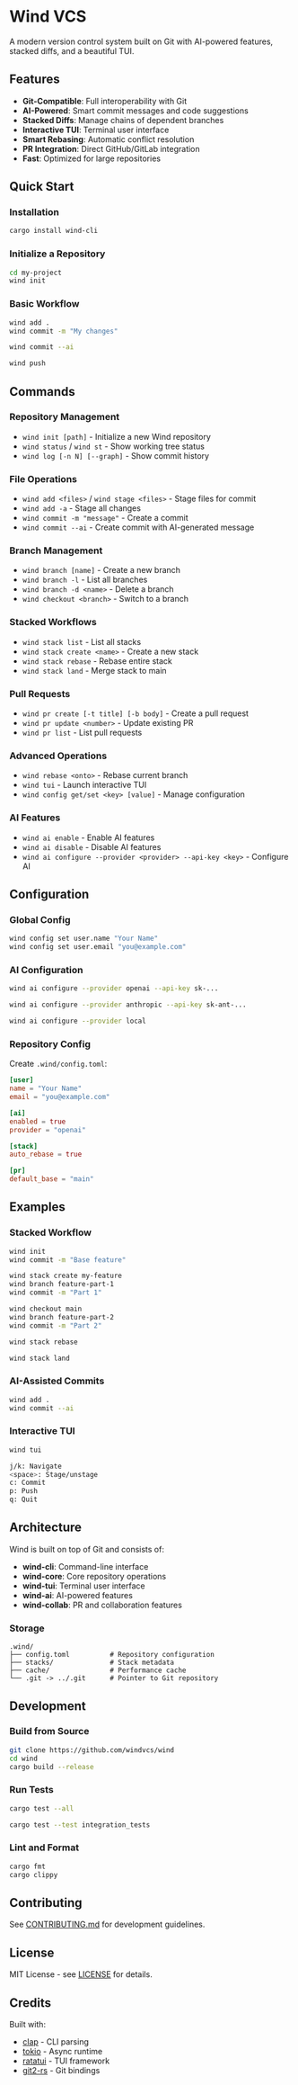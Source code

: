 # Wind VCS

A modern version control system built on Git with AI-powered features, stacked diffs, and a beautiful TUI.

## Features

- **Git-Compatible**: Full interoperability with Git
- **AI-Powered**: Smart commit messages and code suggestions
- **Stacked Diffs**: Manage chains of dependent branches
- **Interactive TUI**: Terminal user interface
- **Smart Rebasing**: Automatic conflict resolution
- **PR Integration**: Direct GitHub/GitLab integration
- **Fast**: Optimized for large repositories

## Quick Start

### Installation

```bash
cargo install wind-cli
```

### Initialize a Repository

```bash
cd my-project
wind init
```

### Basic Workflow

```bash
wind add .
wind commit -m "My changes"

wind commit --ai

wind push
```

## Commands

### Repository Management

- `wind init [path]` - Initialize a new Wind repository
- `wind status` / `wind st` - Show working tree status
- `wind log [-n N] [--graph]` - Show commit history

### File Operations

- `wind add <files>` / `wind stage <files>` - Stage files for commit
- `wind add -a` - Stage all changes
- `wind commit -m "message"` - Create a commit
- `wind commit --ai` - Create commit with AI-generated message

### Branch Management

- `wind branch [name]` - Create a new branch
- `wind branch -l` - List all branches
- `wind branch -d <name>` - Delete a branch
- `wind checkout <branch>` - Switch to a branch

### Stacked Workflows

- `wind stack list` - List all stacks
- `wind stack create <name>` - Create a new stack
- `wind stack rebase` - Rebase entire stack
- `wind stack land` - Merge stack to main

### Pull Requests

- `wind pr create [-t title] [-b body]` - Create a pull request
- `wind pr update <number>` - Update existing PR
- `wind pr list` - List pull requests

### Advanced Operations

- `wind rebase <onto>` - Rebase current branch
- `wind tui` - Launch interactive TUI
- `wind config get/set <key> [value]` - Manage configuration

### AI Features

- `wind ai enable` - Enable AI features
- `wind ai disable` - Disable AI features
- `wind ai configure --provider <provider> --api-key <key>` - Configure AI

## Configuration

### Global Config

```bash
wind config set user.name "Your Name"
wind config set user.email "you@example.com"
```

### AI Configuration

```bash
wind ai configure --provider openai --api-key sk-...

wind ai configure --provider anthropic --api-key sk-ant-...

wind ai configure --provider local
```

### Repository Config

Create `.wind/config.toml`:

```toml
[user]
name = "Your Name"
email = "you@example.com"

[ai]
enabled = true
provider = "openai"

[stack]
auto_rebase = true

[pr]
default_base = "main"
```

## Examples

### Stacked Workflow

```bash
wind init
wind commit -m "Base feature"

wind stack create my-feature
wind branch feature-part-1
wind commit -m "Part 1"

wind checkout main
wind branch feature-part-2
wind commit -m "Part 2"

wind stack rebase

wind stack land
```

### AI-Assisted Commits

```bash
wind add .
wind commit --ai

```

### Interactive TUI

```bash
wind tui

j/k: Navigate
<space>: Stage/unstage
c: Commit
p: Push
q: Quit
```

## Architecture

Wind is built on top of Git and consists of:

- **wind-cli**: Command-line interface
- **wind-core**: Core repository operations
- **wind-tui**: Terminal user interface
- **wind-ai**: AI-powered features
- **wind-collab**: PR and collaboration features

### Storage

```
.wind/
├── config.toml          # Repository configuration
├── stacks/              # Stack metadata
├── cache/               # Performance cache
└── .git -> ../.git      # Pointer to Git repository
```

## Development

### Build from Source

```bash
git clone https://github.com/windvcs/wind
cd wind
cargo build --release
```

### Run Tests

```bash
cargo test --all

cargo test --test integration_tests
```

### Lint and Format

```bash
cargo fmt
cargo clippy
```

## Contributing

See [CONTRIBUTING.md](CONTRIBUTING.md) for development guidelines.

## License

MIT License - see [LICENSE](LICENSE) for details.

## Credits

Built with:
- [clap](https://github.com/clap-rs/clap) - CLI parsing
- [tokio](https://tokio.rs) - Async runtime
- [ratatui](https://github.com/ratatui-org/ratatui) - TUI framework
- [git2-rs](https://github.com/rust-lang/git2-rs) - Git bindings
